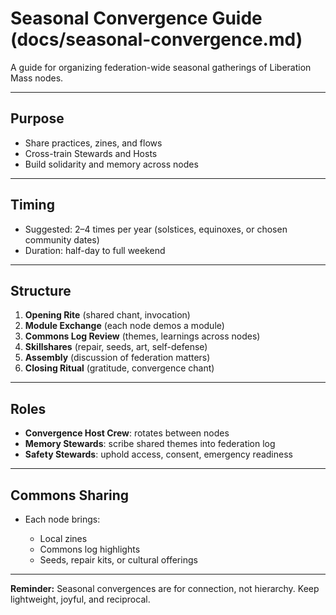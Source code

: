 # Seasonal Convergence Guide (docs/seasonal-convergence.md)

A guide for organizing federation-wide seasonal gatherings of Liberation Mass nodes.

---

## Purpose

* Share practices, zines, and flows
* Cross-train Stewards and Hosts
* Build solidarity and memory across nodes

---

## Timing

* Suggested: 2–4 times per year (solstices, equinoxes, or chosen community dates)
* Duration: half-day to full weekend

---

## Structure

1. **Opening Rite** (shared chant, invocation)
2. **Module Exchange** (each node demos a module)
3. **Commons Log Review** (themes, learnings across nodes)
4. **Skillshares** (repair, seeds, art, self-defense)
5. **Assembly** (discussion of federation matters)
6. **Closing Ritual** (gratitude, convergence chant)

---

## Roles

* **Convergence Host Crew**: rotates between nodes
* **Memory Stewards**: scribe shared themes into federation log
* **Safety Stewards**: uphold access, consent, emergency readiness

---

## Commons Sharing

* Each node brings:

  * Local zines
  * Commons log highlights
  * Seeds, repair kits, or cultural offerings

---

**Reminder:** Seasonal convergences are for connection, not hierarchy. Keep lightweight, joyful, and reciprocal.
